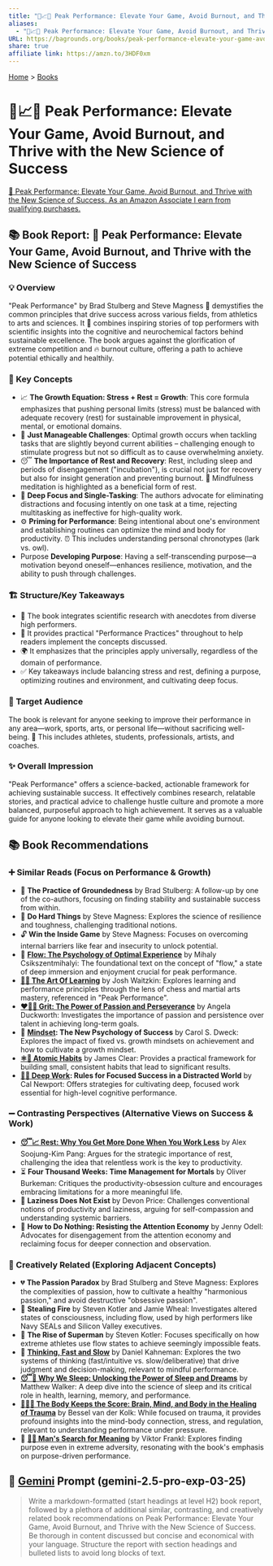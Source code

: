 ```yaml
---
title: "🚀📈🧘 Peak Performance: Elevate Your Game, Avoid Burnout, and Thrive with the New Science of Success"
aliases:
  - "🚀📈🧘 Peak Performance: Elevate Your Game, Avoid Burnout, and Thrive with the New Science of Success"
URL: https://bagrounds.org/books/peak-performance-elevate-your-game-avoid-burnout-and-thrive-with-the-new-science-of-success
share: true
affiliate link: https://amzn.to/3HDF0xm
---
```

[Home](../index.md) > [Books](./index.md)  
# 🚀📈🧘 Peak Performance: Elevate Your Game, Avoid Burnout, and Thrive with the New Science of Success  
[🛒 Peak Performance: Elevate Your Game, Avoid Burnout, and Thrive with the New Science of Success. As an Amazon Associate I earn from qualifying purchases.](https://amzn.to/3HDF0xm)  
  
## 📚 Book Report: 🚀 Peak Performance: Elevate Your Game, Avoid Burnout, and Thrive with the New Science of Success  
  
### 💡 Overview  
"Peak Performance" by Brad Stulberg and Steve Magness 🧠 demystifies the common principles that drive success across various fields, from athletics to arts and sciences. It 📖 combines inspiring stories of top performers with scientific insights into the cognitive and neurochemical factors behind sustainable excellence. The book argues against the glorification of extreme competition and 🔥 burnout culture, offering a path to achieve potential ethically and healthily.  
  
### 🔑 Key Concepts  
* 📈 **The Growth Equation: Stress + Rest = Growth**: This core formula emphasizes that pushing personal limits (stress) must be balanced with adequate recovery (rest) for sustainable improvement in physical, mental, or emotional domains.  
* 🎯 **Just Manageable Challenges**: Optimal growth occurs when tackling tasks that are slightly beyond current abilities – challenging enough to stimulate progress but not so difficult as to cause overwhelming anxiety.  
* 😴 **The Importance of Rest and Recovery**: Rest, including sleep and periods of disengagement ("incubation"), is crucial not just for recovery but also for insight generation and preventing burnout. 🧘 Mindfulness meditation is highlighted as a beneficial form of rest.  
* 🤿 **Deep Focus and Single-Tasking**: The authors advocate for eliminating distractions and focusing intently on one task at a time, rejecting multitasking as ineffective for high-quality work.  
* ⚙️ **Priming for Performance**: Being intentional about one's environment and establishing routines can optimize the mind and body for productivity. ⏰ This includes understanding personal chronotypes (lark vs. owl).  
* Purpose **Developing Purpose**: Having a self-transcending purpose—a motivation beyond oneself—enhances resilience, motivation, and the ability to push through challenges.  
  
### 🏗️ Structure/Key Takeaways  
* 🔬 The book integrates scientific research with anecdotes from diverse high performers.  
* 📝 It provides practical "Performance Practices" throughout to help readers implement the concepts discussed.  
* 🌍 It emphasizes that the principles apply universally, regardless of the domain of performance.  
* ✅ Key takeaways include balancing stress and rest, defining a purpose, optimizing routines and environment, and cultivating deep focus.  
  
### 🎯 Target Audience  
The book is relevant for anyone seeking to improve their performance in any area—work, sports, arts, or personal life—without sacrificing well-being. 💪 This includes athletes, students, professionals, artists, and coaches.  
  
### ✨ Overall Impression  
"Peak Performance" offers a science-backed, actionable framework for achieving sustainable success. It effectively combines research, relatable stories, and practical advice to challenge hustle culture and promote a more balanced, purposeful approach to high achievement. It serves as a valuable guide for anyone looking to elevate their game while avoiding burnout.  
  
## 📚 Book Recommendations  
  
### ➕ Similar Reads (Focus on Performance & Growth)  
* 🌳 **The Practice of Groundedness** by Brad Stulberg: A follow-up by one of the co-authors, focusing on finding stability and sustainable success from within.  
* 💪 **Do Hard Things** by Steve Magness: Explores the science of resilience and toughness, challenging traditional notions.  
* 🔓 **Win the Inside Game** by Steve Magness: Focuses on overcoming internal barriers like fear and insecurity to unlock potential.  
* 🌊 **[Flow: The Psychology of Optimal Experience](./flow-the-psychology-of-optimal-experience.md)** by Mihaly Csikszentmihalyi: The foundational text on the concept of "flow," a state of deep immersion and enjoyment crucial for peak performance.  
* **[🎨🤓 The Art Of Learning](./the-art-of-learning.md)** by Josh Waitzkin: Explores learning and performance principles through the lens of chess and martial arts mastery, referenced in "Peak Performance".  
* **[❤️‍🔥💪 Grit: The Power of Passion and Perseverance](./grit-the-power-of-passion-and-perseverance.md)** by Angela Duckworth: Investigates the importance of passion and persistence over talent in achieving long-term goals.  
* 🧠 **[Mindset](./mindset.md): The New Psychology of Success** by Carol S. Dweck: Explores the impact of fixed vs. growth mindsets on achievement and how to cultivate a growth mindset.  
* **[⚛️🔄 Atomic Habits](./atomic-habits.md)** by James Clear: Provides a practical framework for building small, consistent habits that lead to significant results.  
* **[🤿💼 Deep Work](./deep-work.md): Rules for Focused Success in a Distracted World** by Cal Newport: Offers strategies for cultivating deep, focused work essential for high-level cognitive performance.  
  
### ➖ Contrasting Perspectives (Alternative Views on Success & Work)  
* **[😴📈 Rest: Why You Get More Done When You Work Less](./rest-why-you-get-more-done-when-you-work-less.md)** by Alex Soojung-Kim Pang: Argues for the strategic importance of rest, challenging the idea that relentless work is the key to productivity.  
* ⏳ **Four Thousand Weeks: Time Management for Mortals** by Oliver Burkeman: Critiques the productivity-obsession culture and encourages embracing limitations for a more meaningful life.  
* 🦥 **Laziness Does Not Exist** by Devon Price: Challenges conventional notions of productivity and laziness, arguing for self-compassion and understanding systemic barriers.  
* 📵 **How to Do Nothing: Resisting the Attention Economy** by Jenny Odell: Advocates for disengagement from the attention economy and reclaiming focus for deeper connection and observation.  
  
### 🎨 Creatively Related (Exploring Adjacent Concepts)  
* 💔 **The Passion Paradox** by Brad Stulberg and Steve Magness: Explores the complexities of passion, how to cultivate a healthy "harmonious passion," and avoid destructive "obsessive passion".  
* 🎇 **Stealing Fire** by Steven Kotler and Jamie Wheal: Investigates altered states of consciousness, including flow, used by high performers like Navy SEALs and Silicon Valley executives.  
* 🦸 **The Rise of Superman** by Steven Kotler: Focuses specifically on how extreme athletes use flow states to achieve seemingly impossible feats.  
* 🤔 **[Thinking, Fast and Slow](./thinking-fast-and-slow.md)** by Daniel Kahneman: Explores the two systems of thinking (fast/intuitive vs. slow/deliberative) that drive judgment and decision-making, relevant to mindful performance.  
* **[😴💭 Why We Sleep: Unlocking the Power of Sleep and Dreams](./why-we-sleep-unlocking-the-power-of-sleep-and-dreams.md)** by Matthew Walker: A deep dive into the science of sleep and its critical role in health, learning, memory, and performance.  
* **[🤕🎼🧠 The Body Keeps the Score: Brain, Mind, and Body in the Healing of Trauma](./the-body-keeps-the-score-brain-mind-and-body-in-the-healing-of-trauma.md)** by Bessel van der Kolk: While focused on trauma, it provides profound insights into the mind-body connection, stress, and regulation, relevant to understanding performance under pressure.  
* 🙏 **[🔦💡 Man's Search for Meaning](./mans-search-for-meaning.md)** by Viktor Frankl: Explores finding purpose even in extreme adversity, resonating with the book's emphasis on purpose-driven performance.  
  
## 💬 [Gemini](../software/gemini.md) Prompt (gemini-2.5-pro-exp-03-25)  
> Write a markdown-formatted (start headings at level H2) book report, followed by a plethora of additional similar, contrasting, and creatively related book recommendations on Peak Performance: Elevate Your Game, Avoid Burnout, and Thrive with the New Science of Success. Be thorough in content discussed but concise and economical with your language. Structure the report with section headings and bulleted lists to avoid long blocks of text.